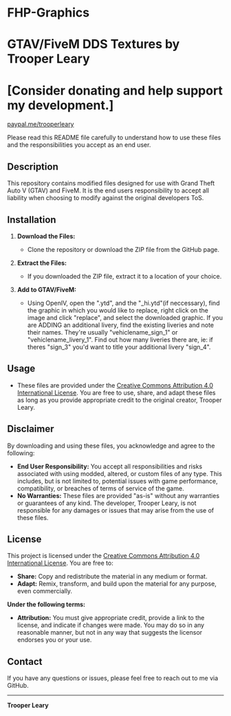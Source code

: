 # FHP-Graphics

# GTAV/FiveM DDS Textures by Trooper Leary
# [Consider donating and help support my development.]
[paypal.me/trooperleary]($trooperleary)

 Please read this README file carefully to understand how to use these files and the responsibilities you accept as an end user.

## Description
This repository contains modified files designed for use with Grand Theft Auto V (GTAV) and FiveM. It is the end users responsibility to accept all liability when choosing to modify
against the original developers ToS.

## Installation
1. **Download the Files:**
   - Clone the repository or download the ZIP file from the GitHub page.

2. **Extract the Files:**
   - If you downloaded the ZIP file, extract it to a location of your choice.

3. **Add to GTAV/FiveM:**
   - Using OpenIV, open the ".ytd", and the "_hi.ytd"(if neccessary), find the graphic in which you would like to replace, right click on the image and click "replace",
   and select the downloaded graphic. If you are ADDING an additional livery, find the existing liveries and note their names. They're usually "vehiclename_sign_1" or "vehiclename_livery_1". 
   Find out how many liveries there are, ie: if theres "sign_3" you'd want to title your additional livery "sign_4".

## Usage
- These files are provided under the [Creative Commons Attribution 4.0 International License](https://creativecommons.org/licenses/by/4.0/). You are free to use, share, and adapt these files as long as you provide appropriate credit to the original creator, Trooper Leary.

## Disclaimer
By downloading and using these files, you acknowledge and agree to the following:
- **End User Responsibility:** You accept all responsibilities and risks associated with using modded, altered, or custom files of any type. This includes, but is not limited to, potential issues with game performance, compatibility, or breaches of terms of service of the game.
- **No Warranties:** These files are provided "as-is" without any warranties or guarantees of any kind. The developer, Trooper Leary, is not responsible for any damages or issues that may arise from the use of these files.

## License
This project is licensed under the [Creative Commons Attribution 4.0 International License](https://creativecommons.org/licenses/by/4.0/). You are free to:
- **Share:** Copy and redistribute the material in any medium or format.
- **Adapt:** Remix, transform, and build upon the material for any purpose, even commercially.

**Under the following terms:**
- **Attribution:** You must give appropriate credit, provide a link to the license, and indicate if changes were made. You may do so in any reasonable manner, but not in any way that suggests the licensor endorses you or your use.

## Contact
If you have any questions or issues, please feel free to reach out to me via GitHub.

---

**Trooper Leary**
